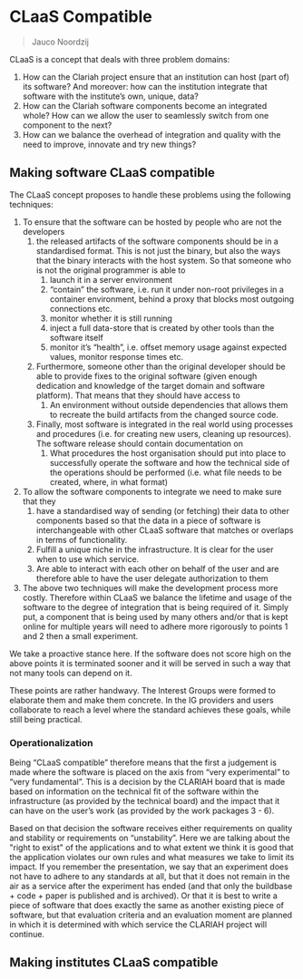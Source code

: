 # CLaaS Compatible
> Jauco Noordzij

CLaaS is a concept that deals with three problem domains:

1. How can the Clariah project ensure that an institution can host (part of) its software? And moreover: how can the institution integrate that software with the institute’s own, unique, data?
1. How can the Clariah software components become an integrated whole? How can we allow the user to seamlessly switch from one component to the next?
1. How can we balance the overhead of integration and quality with the need to improve, innovate and try new things?

## Making software CLaaS compatible

The CLaaS concept proposes to handle these problems using the following techniques:
1. To ensure that the software can be hosted by people who are not the developers
    1. the released artifacts of the software components should be in a standardised format. This is not just the binary, but also the ways that the binary interacts with the host system. So that someone who is not the original programmer is able to 
        1. launch it in a server environment
        1. “contain” the software, i.e. run it under non-root privileges in a container environment, behind a proxy that blocks most outgoing connections etc.
        1. monitor whether it is still running 
        1. inject a full data-store that is created by other tools than the software itself
        1. monitor it’s “health”, i.e. offset memory usage against expected values, monitor response times etc.
    2. Furthermore, someone other than the original developer should be able to provide fixes to the original software (given enough dedication and knowledge of the target domain and software platform). That means that they should have access to
        1. An environment without outside dependencies that allows them to recreate the build artifacts from the changed source code.
    3. Finally, most software is integrated in the real world using processes and procedures (i.e. for creating new users, cleaning up resources). The software release should contain documentation on
        1. What procedures the host organisation should put into place to successfully operate the software and how the technical side of the operations should be performed (i.e. what file needs to be created, where, in what format)
2. To allow the software components to integrate we need to make sure that they
    1. have a standardised way of sending (or fetching) their data to other components based so that the data in a piece of software is interchangeable with other CLaaS software that matches or overlaps in terms of functionality.
    1. Fulfill a unique niche in the infrastructure. It is clear for the user when to use which service.
    1. Are able to interact with each other on behalf of the user and are therefore able to have the user delegate authorization to them
3. The above two techniques will make the development process more costly. Therefore within CLaaS we balance the lifetime and usage of the software to the degree of integration that is being required of it. Simply put, a component that is being used by many others and/or that is kept online for multiple years will need to adhere more rigorously to points 1 and 2 then a small experiment. 

We take a proactive stance here. If the software does not score high on the above points it is terminated sooner and it will be served in such a way that not many tools can depend on it.

These points are rather handwavy. The Interest Groups were formed to elaborate them and make them concrete. In the IG providers and users collaborate to reach a level where the standard achieves these goals, while still being practical.


### Operationalization

Being “CLaaS compatible” therefore means that the first a judgement is made where the software is placed on the axis from “very experimental” to “very fundamental”. This is a decision by the CLARIAH board that is made based on information on the technical fit of the software within the infrastructure (as provided by the technical board) and the impact that it can have on the user’s work (as provided by the work packages 3 - 6). 

Based on that decision the software receives either requirements on quality and stability or requirements on “unstability”. Here we are talking about the "right to exist" of the applications and to what extent we think it is good that the application violates our own rules and what measures we take to limit its impact. If you remember the presentation, we say that an experiment does not have to adhere to any standards at all, but that it does not remain in the air as a service after the experiment has ended (and that only the buildbase + code + paper is published and is archived). Or that it is best to write a piece of software that does exactly the same as another existing piece of software, but that evaluation criteria and an evaluation moment are planned in which it is determined with which service the CLARIAH project will continue.

## Making institutes CLaaS compatible
